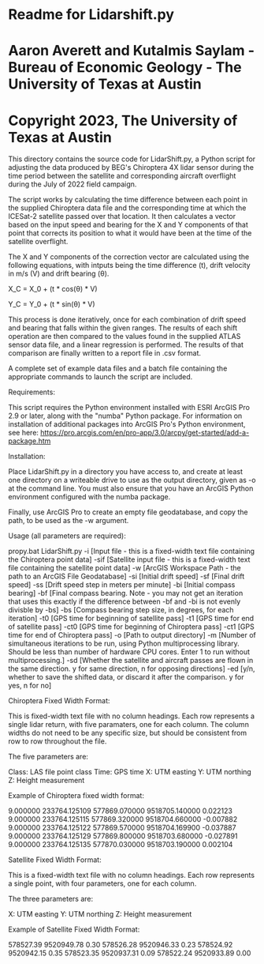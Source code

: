 # Readme for Lidarshift.py
# Aaron Averett and Kutalmis Saylam - Bureau of Economic Geology - The University of Texas at Austin
# Copyright 2023, The University of Texas at Austin


This directory contains the source code for LidarShift.py, a Python script for adjusting the data produced by BEG's Chiroptera 4X lidar sensor during the time period between the satellite and corresponding aircraft overflight during the July of 2022 field campaign.

The script works by calculating the time difference between each point in the supplied Chiroptera data file and the corresponding time at which the ICESat-2 satellite passed over that location.  It then calculates a vector based on the input speed and bearing for the X and Y components of that point that corrects its position to what it would have been at the time of the satellite overflight.

The X and Y components of the correction vector are calculated using the following equations, with intputs being the time difference (t), drift velocity in m/s (V) and drift bearing (θ).

X_C = X_0 + (t * cos⁡(θ) * V)

Y_C = Y_0 + (t * sin⁡(θ) * V)

This process is done iteratively, once for each combination of drift speed and bearing that falls within the given ranges.  The results of each shift operation are then compared to the values found in the supplied ATLAS sensor data file, and a linear regression is performed.  The results of that comparison are finally written to a report file in .csv format.

A complete set of example data files and a batch file containing the appropriate commands to launch the script are included.

Requirements:

This script requires the Python environment installed with ESRI ArcGIS Pro 2.9 or later, along with the "numba" Python package.  For information on installation of additional packages into ArcGIS Pro's Python environment, see here:
https://pro.arcgis.com/en/pro-app/3.0/arcpy/get-started/add-a-package.htm

Installation:

Place LidarShift.py in a directory you have access to, and create at least one directory on a writeable drive to use as the output directory, given as -o at the command line.  You must also ensure that you have an ArcGIS Python environment configured with the numba package.

Finally, use ArcGIS Pro to create an empty file geodatabase, and copy the path, to be used as the -w argument.

Usage (all parameters are required):

propy.bat LidarShift.py 
	-i [Input file - this is a fixed-width text file containing the Chiroptera point data]
	-sif [Satellite input file - this is a fixed-width text file containing the satellite point data]
	-w [ArcGIS Workspace Path - the path to an ArcGIS File Geodatabase] 
	-si [Initial drift speed]
	-sf [Final drift speed]
	-ss [Drift speed step in meters per minute]
	-bi [Initial compass bearing]
	-bf [Final compass bearing.  Note - you may not get an iteration that uses this exactly if the difference between -bf and -bi is not evenly divisble by -bs]
	-bs [Compass bearing step size, in degrees, for each iteration]
	-t0 [GPS time for beginning of satellite pass]
	-t1 [GPS time for end of satellite pass]
	-ct0 [GPS time for beginning of Chiroptera pass]
	-ct1 [GPS time for end of Chiroptera pass]
	-o [Path to output directory]
	-m [Number of simultaneous iterations to be run, using Python multiprocessing library.  Should be less than number of hardware CPU cores.  Enter 1 to run without multiprocessing.] 
	-sd [Whether the satellite and aircraft passes are flown in the same direction.  y for same direction, n for opposing directions]
	-ed [y/n, whether to save the shifted data, or discard it after the comparison.  y for yes, n for no]

Chiroptera Fixed Width Format:

This is fixed-width text file with no column headings.  Each row represents a single lidar return, with five paramaters, one for each column.  The column widths do not need to be any specific size, but should be consistent from row to row throughout the file.

The five parameters are:

Class: LAS file point class
Time: GPS time
X: UTM easting
Y: UTM northing
Z: Height measurement

Example of Chiroptera fixed width format:

9.000000 233764.125109 577869.070000 9518705.140000 0.022123
9.000000 233764.125115 577869.320000 9518704.660000 -0.007882
9.000000 233764.125122 577869.570000 9518704.169900 -0.037887
9.000000 233764.125129 577869.800000 9518703.680000 -0.027891
9.000000 233764.125135 577870.030000 9518703.190000 0.002104

Satellite Fixed Width Format:

This is a fixed-width text file with no column headings.  Each row represents a single point, with four parameters, one for each column.  

The three parameters are:

X: UTM easting
Y: UTM northing
Z: Height measurement

Example of Satellite Fixed Width Format:

578527.39 9520949.78 0.30
578526.28 9520946.33 0.23
578524.92 9520942.15 0.35
578523.35 9520937.31 0.09
578522.24 9520933.89 0.00
